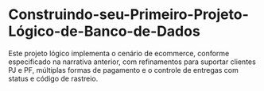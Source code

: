 # Construindo-seu-Primeiro-Projeto-Lógico-de-Banco-de-Dados

Este projeto lógico implementa o cenário de ecommerce, conforme especificado na narrativa anterior, 
com refinamentos para suportar clientes PJ e PF, múltiplas formas de pagamento e o controle de entregas 
com status e código de rastreio.

